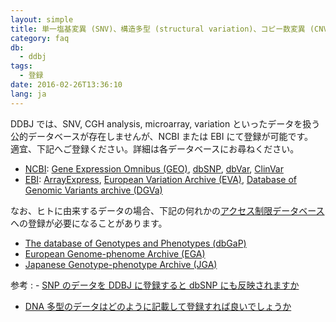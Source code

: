 ```yaml
---
layout: simple
title: 単一塩基変異 (SNV)、構造多型 (structural variation)、コピー数変異 (CNV) データなどは どこに登録すれば良いのでしょうか
category: faq
db:
  - ddbj
tags: 
  - 登録
date: 2016-02-26T13:36:10
lang: ja
---
```





DDBJ では、SNV, CGH analysis, microarray, variation といったデータを扱う公的データベースが存在しませんが、NCBI または EBI にて登録が可能です。    
適宜、下記へご登録ください。詳細は各データベースにお尋ねください。

- [NCBI](http://www.ncbi.nlm.nih.gov/): [Gene Expression Omnibus (GEO)](http://www.ncbi.nlm.nih.gov/geo/), [dbSNP](http://www.ncbi.nlm.nih.gov/SNP/), [dbVar](http://www.ncbi.nlm.nih.gov/dbvar), [ClinVar](http://www.ncbi.nlm.nih.gov/clinvar/)    
- [EBI](http://www.ebi.ac.uk/): [ArrayExpress](http://www.ebi.ac.uk/arrayexpress/), [European Variation Archive (EVA)](http://www.ebi.ac.uk/eva/), [Database of Genomic Variants archive (DGVa)](http://www.ebi.ac.uk/dgva)

なお、ヒトに由来するデータの場合、下記の何れかの[アクセス制限データベース](/policies.html#human)への登録が必要になることがあります。
- [The database of Genotypes and Phenotypes (dbGaP)](http://www.ncbi.nlm.nih.gov/gap)
- [European Genome-phenome Archive (EGA)](http://www.ebi.ac.uk/ega/)
- [Japanese Genotype-phenotype Archive (JGA)](/jga/index.html)

参考
: - [SNP のデータを DDBJ に登録すると dbSNP にも反映されますか](/faq/ja/submit-snp-reflect-dbsnp.html)
- [DNA 多型のデータはどのように記載して登録すれば良いでしょうか](/faq/ja/how-to-submit-dna-polymorphism.html)


